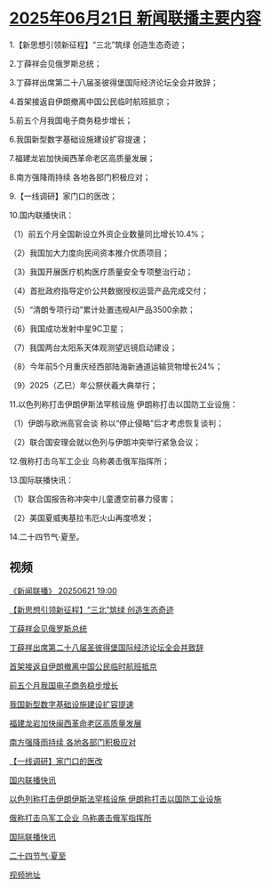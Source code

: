 # [2025年06月21日 新闻联播主要内容](https://tv.cctv.com/lm/xwlb/day/20250621.shtml)

1.【新思想引领新征程】“三北”筑绿 创造生态奇迹；

2.丁薛祥会见俄罗斯总统；

3.丁薛祥出席第二十八届圣彼得堡国际经济论坛全会并致辞；

4.首架接返自伊朗撤离中国公民临时航班抵京；

5.前五个月我国电子商务稳步增长；

6.我国新型数字基础设施建设扩容提速；

7.福建龙岩加快闽西革命老区高质量发展；

8.南方强降雨持续 各地各部门积极应对；

9.【一线调研】家门口的医改；

10.国内联播快讯：

（1）前五个月全国新设立外资企业数量同比增长10.4%；

（2）我国加大力度向民间资本推介优质项目；

（3）我国开展医疗机构医疗质量安全专项整治行动；

（4）首批政府指导定价公共数据授权运营产品完成交付；

（5）“清朗专项行动”累计处置违规AI产品3500余款；

（6）我国成功发射中星9C卫星；

（7）我国两台太阳系天体观测望远镜启动建设；

（8）今年前5个月重庆经西部陆海新通道运输货物增长24%；

（9）2025（乙巳）年公祭伏羲大典举行；

11.以色列称打击伊朗伊斯法罕核设施 伊朗称打击以国防工业设施：

（1）伊朗与欧洲高官会谈 称以“停止侵略”后才考虑恢复谈判；

（2）联合国安理会就以色列与伊朗冲突举行紧急会议；

12.俄称打击乌军工企业 乌称袭击俄军指挥所；

13.国际联播快讯：

（1）联合国报告称冲突中儿童遭空前暴力侵害；

（2）美国夏威夷基拉韦厄火山再度喷发；

14.二十四节气·夏至。

## 视频

[《新闻联播》 20250621 19:00](https://tv.cctv.com/2025/06/21/VIDEm6l9i3VlqCvDlZ7SvF0L250621.shtml)

[【新思想引领新征程】“三北”筑绿 创造生态奇迹](https://tv.cctv.com/2025/06/21/VIDEShjDVs6rNgrHe8De1VYI250621.shtml)

[丁薛祥会见俄罗斯总统](https://tv.cctv.com/2025/06/21/VIDE2gq5MApBqssqrtR2dMcF250621.shtml)

[丁薛祥出席第二十八届圣彼得堡国际经济论坛全会并致辞](https://tv.cctv.com/2025/06/21/VIDEGViTfumFHjY0jOGWaKFL250621.shtml)

[首架接返自伊朗撤离中国公民临时航班抵京](https://tv.cctv.com/2025/06/21/VIDEKVOrDHr2z0pGoRCNz8f5250621.shtml)

[前五个月我国电子商务稳步增长](https://tv.cctv.com/2025/06/21/VIDEh2fHdrcZRnOwGJRQpFun250621.shtml)

[我国新型数字基础设施建设扩容提速](https://tv.cctv.com/2025/06/21/VIDEDLFfFtj1l2xFeJwdVQ91250621.shtml)

[福建龙岩加快闽西革命老区高质量发展](https://tv.cctv.com/2025/06/21/VIDEUu1HMWcZ0MMd1kXLI3T1250621.shtml)

[南方强降雨持续 各地各部门积极应对](https://tv.cctv.com/2025/06/21/VIDE70nQ26chMwiREeD4QZG6250621.shtml)

[【一线调研】家门口的医改](https://tv.cctv.com/2025/06/21/VIDEeJCKRjirTHa88oZr4PNm250621.shtml)

[国内联播快讯](https://tv.cctv.com/2025/06/21/VIDETT26ZLnNedUb3rDZ5bDl250621.shtml)

[以色列称打击伊朗伊斯法罕核设施 伊朗称打击以国防工业设施](https://tv.cctv.com/2025/06/21/VIDEKkDXDncgYgVRIu9aqOkQ250621.shtml)

[俄称打击乌军工企业 乌称袭击俄军指挥所](https://tv.cctv.com/2025/06/21/VIDE9oLht91qiWn1q8k9uRxr250621.shtml)

[国际联播快讯](https://tv.cctv.com/2025/06/21/VIDEDKkGf4CwsCHrbIHeHEuc250621.shtml)

[二十四节气·夏至](https://tv.cctv.com/2025/06/21/VIDEVJalIFKlWPrqMzFjxPm9250621.shtml)

[视频地址](https://tv.cctv.com/lm/xwlb/day/20250621.shtml) 


